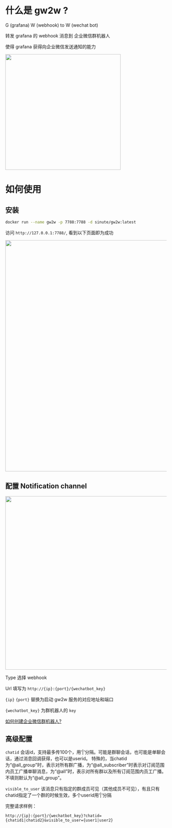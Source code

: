 # 什么是 gw2w ?

G (grafana) W (webhook) to W (wechat bot)

转发 grafana 的 webhook 消息到 企业微信群机器人

使得 grafana 获得向企业微信发送通知的能力

<img src="https://img.nichijou.me/202205261859261.jpg" width="360"/>

# 如何使用

## 安装

```sh
docker run --name gw2w -p 7788:7788 -d sinute/gw2w:latest
```

访问 `http://127.0.0.1:7788/`, 看到以下页面即为成功

<img src="https://img.nichijou.me/202205261821082.png" width="720"/>

## 配置 Notification channel

<img src="https://img.nichijou.me/202205261825969.png" width="540"/>

Type 选择 webhook

Url 填写为 `http://{ip}:{port}/{wechatbot_key}`

`{ip}` `{port}` 替换为启动 gw2w 服务的对应地址和端口

`{wechatbot_key}` 为群机器人的 `key`

[如何创建企业微信群机器人?](https://open.work.weixin.qq.com/help2/pc/14931)

## 高级配置

`chatid` 会话id，支持最多传100个，用‘|’分隔。可能是群聊会话，也可能是单聊会话，通过消息回调获得，也可以是userid。 特殊的，当chatid为“@all_group”时，表示对所有群广播，为“@all_subscriber”时表示对订阅范围内员工广播单聊消息，为“@all”时，表示对所有群以及所有订阅范围内员工广播。不填则默认为“@all_group”。

`visible_to_user` 该消息只有指定的群成员可见（其他成员不可见），有且只有chatid指定了一个群的时候生效，多个userid用‘|’分隔

完整请求样例：

`http://{ip}:{port}/{wechatbot_key}?chatid={chatid1|chatid2}&visible_to_user={user1|user2}`
